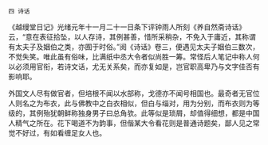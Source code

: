     四 诗话 

   《越缦堂日记》光绪元年十一月二十一日条下评钟雨人所刻《养自然斋诗话》云，“意在表征拾坠，以人存诗，其例甚善，惜所采稍杂，不免入于庸近，其称谓有太夫子及姻伯之类，亦囿于时俗。”阅《诗话》卷三，便遇见太夫子姻伯三数次，不觉失笑。唯此虽有俗味，比满纸中丞大令者似尚胜一筹。常怪后人笔记中称人何以必须用官衔，若诗文话，尤无关系矣，而亦复如是，岂官职高卑乃与文字佳否有影响耶。

   外国文人尽有做官者，但培根不闻以水部称，戈德亦不闻号相国也。最奇者无官位人则名之为布衣，此与佛教中之白衣相似，但白与缁对，用为分别，而布衣则为等级的，其例殆犹朝鲜称独身男子曰总角欤。此等似是琐屑，却值得细想，都是中国人精气之所在。花下喝道不为韵事，但偕某大令看花则是普通诗题矣，鄙人见之常觉不好过，有如看缠足女人也。

